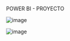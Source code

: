 POWER BI - PROYECTO


![image](https://github.com/caro278ng/ACE-Proyecto-PowerBI/assets/35504478/fda42588-d622-4808-9d41-a36bffcb8e8b)

![image](https://github.com/caro278ng/ACE-Proyecto-PowerBI/assets/35504478/a137021e-af03-4f22-95cb-c3216f87be14)

